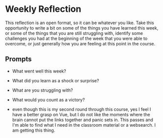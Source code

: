 # Weekly Reflection
This reflection is an open format, so it can be whatever you like. Take this opportunity to write a bit on some of the things you have learned this week, or some of the things that you are still struggling with, identify some challenges you had at the beginning of the week that you were able to overcome, or just generally how you are feeling at this point in the course.

## Prompts
- What went well this week?
- What did you learn as a shock or surprise?
- What are you struggling with?
- What would you count as a victory?

- even though this is my second round through this course, yes I feel I have a better grasp on Vue, but I do not like the moments where the brain cannot put the links together and panic sets in. This passes and I'm able to find what I need in the classroom material or a websearch.  I am getting this thing.